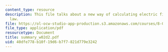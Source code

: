```yaml
---
content_type: resource
description: This file talks about a new way of calculating electric fields i.e. Gauss's
  law.
file: https://ol-ocw-studio-app-production.s3.amazonaws.com/courses/8-02-physics-ii-electricity-and-magnetism-spring-2007/40dfe778b10f19d6b7f7821d779e3242_summary_w02d2.pdf
file_type: application/pdf
resourcetype: Document
title: summary_w02d2.pdf
uid: 40dfe778-b10f-19d6-b7f7-821d779e3242
---
```

